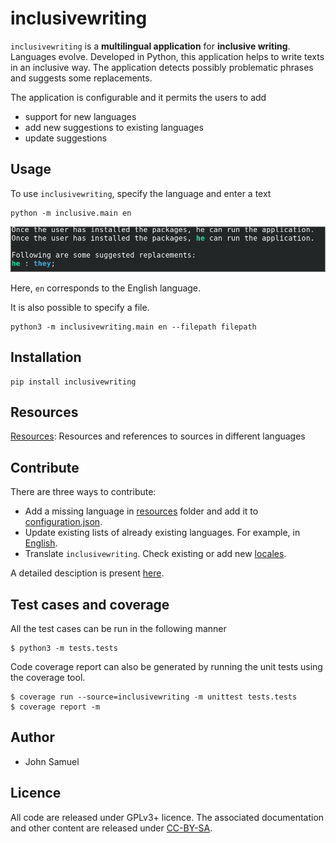 # inclusivewriting
`inclusivewriting` is a **multilingual application** for **inclusive writing**. Languages evolve. Developed in Python, this application helps to write texts in an inclusive way. The application detects possibly problematic phrases and suggests some replacements. 

The application is configurable and it permits the users to add
* support for new languages
* add new suggestions to existing languages
* update suggestions

## Usage
To use `inclusivewriting`, specify the language and enter a text

```
python -m inclusive.main en
```
![Running inclusivewriting](./inclusivewriting/screenshot.png "Running inclusivewriting")

Here, `en` corresponds to the English language.



It is also possible to specify a file.

```
python3 -m inclusivewriting.main en --filepath filepath
```

## Installation
```
pip install inclusivewriting
```

## Resources
[Resources](inclusivewriting/resources/README.md): Resources and references to sources in different languages

## Contribute
There are three ways to contribute:
* Add a missing language in [resources](./inclusivewriting/resources) folder and add it to [configuration.json](./inclusivewriting/configuration.json).
* Update existing lists of already existing languages. For example, in [English](./inclusivewriting/resources/en/list.json).
* Translate `inclusivewriting`. Check existing or add new [locales](./inclusivewriting/locales).

A detailed desciption is present [here](./inclusivewriting/CONTRIBUTE.md).

## Test cases and coverage
All the test cases can be run in  the following manner
```
$ python3 -m tests.tests
```

Code coverage report can also be generated by running the unit tests using the coverage tool.
```
$ coverage run --source=inclusivewriting -m unittest tests.tests
$ coverage report -m
```

## Author
* John Samuel

## Licence
All code are released under GPLv3+ licence. The associated documentation and other content are released under [CC-BY-SA](http://creativecommons.org/licenses/by-sa/4.0/).
